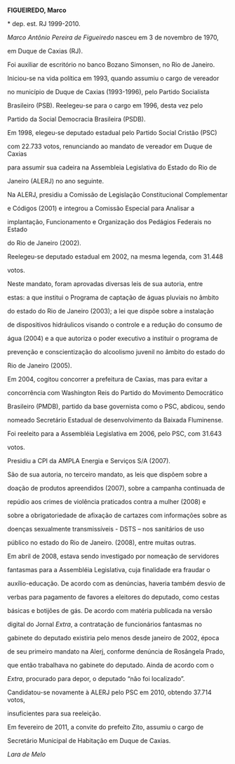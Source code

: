 **FIGUEIREDO, Marco**



\* dep. est. RJ 1999-2010.



*Marco Antônio Pereira de Figueiredo* nasceu em 3 de novembro de 1970,

em Duque de Caxias (RJ).



Foi auxiliar de escritório no banco Bozano Simonsen, no Rio de Janeiro.



Iniciou-se na vida política em 1993, quando assumiu o cargo de vereador

no município de Duque de Caxias (1993-1996), pelo Partido Socialista

Brasileiro (PSB). Reelegeu-se para o cargo em 1996, desta vez pelo

Partido da Social Democracia Brasileira (PSDB).



Em 1998, elegeu-se deputado estadual pelo Partido Social Cristão (PSC)

com 22.733 votos, renunciando ao mandato de vereador em Duque de Caxias

para assumir sua cadeira na Assembleia Legislativa do Estado do Rio de

Janeiro (ALERJ) no ano seguinte.



Na ALERJ, presidiu a Comissão de Legislação Constitucional Complementar

e Códigos (2001) e integrou a Comissão Especial para Analisar a

implantação, Funcionamento e Organização dos Pedágios Federais no Estado

do Rio de Janeiro (2002).



Reelegeu-se deputado estadual em 2002, na mesma legenda, com 31.448

votos.



Neste mandato, foram aprovadas diversas leis de sua autoria, entre

estas: a que institui o Programa de captação de águas pluviais no âmbito

do estado do Rio de Janeiro (2003); a lei que dispõe sobre a instalação

de dispositivos hidráulicos visando o controle e a redução do consumo de

água (2004) e a que autoriza o poder executivo a instituir o programa de

prevenção e conscientização do alcoolismo juvenil no âmbito do estado do

Rio de Janeiro (2005).



Em 2004, cogitou concorrer a prefeitura de Caxias, mas para evitar a

concorrência com Washington Reis do Partido do Movimento Democrático

Brasileiro (PMDB), partido da base governista como o PSC, abdicou, sendo

nomeado Secretário Estadual de desenvolvimento da Baixada Fluminense.



Foi reeleito para a Assembléia Legislativa em 2006, pelo PSC, com 31.643

votos.



Presidiu a CPI da AMPLA Energia e Serviços S/A (2007).



São de sua autoria, no terceiro mandato, as leis que dispõem sobre a

doação de produtos apreendidos (2007), sobre a campanha continuada de

repúdio aos crimes de violência praticados contra a mulher (2008) e

sobre a obrigatoriedade de afixação de cartazes com informações sobre as

doenças sexualmente transmissíveis - DSTS – nos sanitários de uso

público no estado do Rio de Janeiro. (2008), entre muitas outras.



Em abril de 2008, estava sendo investigado por nomeação de servidores

fantasmas para a Assembléia Legislativa, cuja finalidade era fraudar o

auxílio-educação. De acordo com as denúncias, haveria também desvio de

verbas para pagamento de favores a eleitores do deputado, como cestas

básicas e botijões de gás. De acordo com matéria publicada na versão

digital do Jornal *Extra*, a contratação de funcionários fantasmas no

gabinete do deputado existiria pelo menos desde janeiro de 2002, época

de seu primeiro mandato na Alerj, conforme denúncia de Rosângela Prado,

que então trabalhava no gabinete do deputado. Ainda de acordo com o

*Extra*, procurado para depor, o deputado “não foi localizado”.



Candidatou-se novamente à ALERJ pelo PSC em 2010, obtendo 37.714 votos,

insuficientes para sua reeleição.



Em fevereiro de 2011, a convite do prefeito Zito, assumiu o cargo de

Secretário Municipal de Habitação em Duque de Caxias.



*Lara de Melo*



